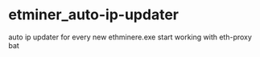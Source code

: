 # etminer_auto-ip-updater
auto ip updater for every new ethminere.exe start working with eth-proxy bat
